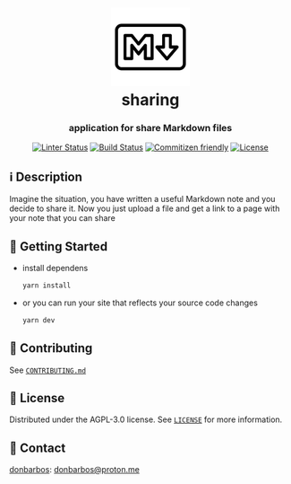 <!-- Original file: https://www.iconfinder.com/icons/4394350/logo_logos_markdown_icon -->
<h1 align="center">
  <a href="https://md-share.vercel.app">
    <img alt="Markdown" src="./public/favicon.png" width="140" height="140" /><br/>
  </a>
  sharing
</h1>

<h3 align="center">
  application for share Markdown files
</h3>

<p align="center">
  <a href="https://github.com/donBarbos/md-share/actions/workflows/lint.yml"><img alt="Linter Status" src="https://img.shields.io/github/workflow/status/donBarbos/md-share/Lint?label=lint"></a>
  <a href="https://github.com/donBarbos/md-share/actions/workflows/build.yml"><img alt="Build Status" src="https://img.shields.io/github/workflow/status/donBarbos/md-share/Build?label=build"></a>
  <a href="http://commitizen.github.io/cz-cli/"><img alt="Commitizen friendly" src="https://img.shields.io/badge/commitizen-friendly-brightgreen.svg"></a>
  <a href="https://github.com/donBarbos/md-share/blob/master/LICENSE"><img src="https://img.shields.io/badge/License-AGPL_v3-blue.svg" alt="License"></a>
</p>

## ℹ️ Description

Imagine the situation, you have written a useful Markdown note and you decide to share it. Now you just upload a file and get a link to a page with your note that you can share

## 🚀 Getting Started

- install dependens

  ```bash
  yarn install
  ```

- or you can run your site that reflects your source code changes
  ```bash
  yarn dev
  ```

## 🤝 Contributing

See [`CONTRIBUTING.md`](./CONTRIBUTING.md)

## 📝 License

Distributed under the AGPL-3.0 license. See [`LICENSE`](./LICENSE) for more information.

## 📢 Contact

[donbarbos](https://github.com/donBarbos): donbarbos@proton.me
